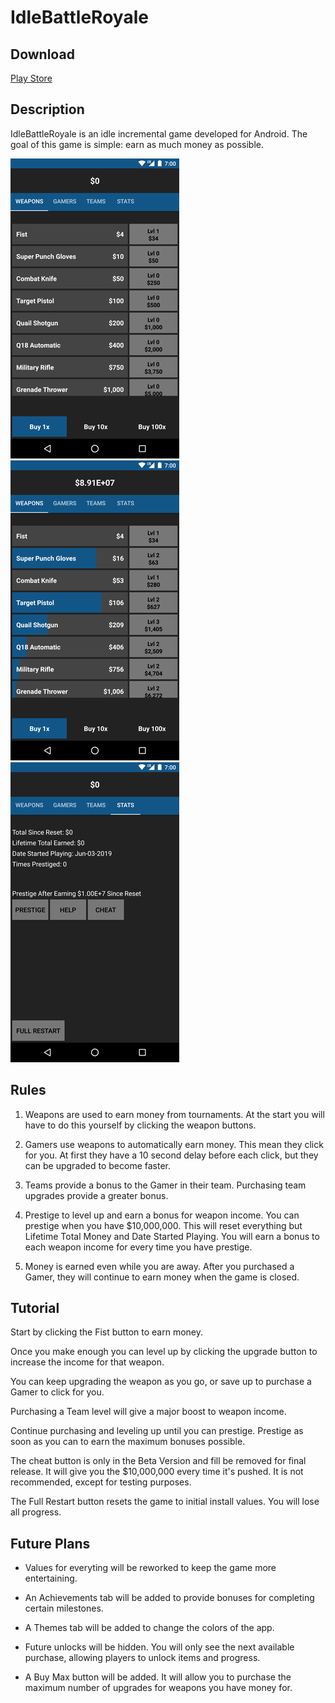 # IdleBattleRoyale

## Download
[Play Store](https://play.google.com/store/apps/details?id=com.ballardsoftware.idlebattle)

## Description
IdleBattleRoyale is an idle incremental game developed for Android. The goal of this game is simple: earn as much money as possible. 

![Screenshot1](docs/screenshots/screenshot1.png)  ![Screenshot2](docs/screenshots/screenshot2.png)  ![Screenshot3](docs/screenshots/screenshot3.png)

## Rules
1. Weapons are used to earn money from tournaments. At the start you will have to do this yourself by clicking the weapon buttons.

2. Gamers use weapons to automatically earn money. This mean they click for you. At first they have a 10 second delay before each click, but they can be upgraded to become faster.

3. Teams provide a bonus to the Gamer in their team. Purchasing team upgrades provide a greater bonus.

4. Prestige to level up and earn a bonus for weapon income. You can prestige when you have $10,000,000. This will reset everything but Lifetime Total Money and Date Started Playing. You will earn a bonus to each weapon income for every time you have prestige.

5. Money is earned even while you are away. After you purchased a Gamer, they will continue to earn money when the game is closed.

## Tutorial
Start by clicking the Fist button to earn money. 

Once you make enough you can level up by clicking the upgrade button to increase the income for that weapon.

You can keep upgrading the weapon as you go, or save up to purchase a Gamer to click for you.

Purchasing a Team level will give a major boost to weapon income.

Continue purchasing and leveling up until you can prestige. Prestige as soon as you can to earn the maximum bonuses possible.

The cheat button is only in the Beta Version and fill be removed for final release. It will give you the $10,000,000 every time it's pushed. 
It is not recommended, except for testing purposes. 


The Full Restart button resets the game to initial install values. You will lose all progress.

## Future Plans

* Values for everyting will be reworked to keep the game more entertaining. 

* An Achievements tab will be added to provide bonuses for completing certain milestones.

* A Themes tab will be added to change the colors of the app.

* Future unlocks will be hidden. You will only see the next available purchase, allowing players to unlock items and progress.

* A Buy Max button will be added. It will allow you to purchase the maximum number of upgrades for weapons you have money for.

